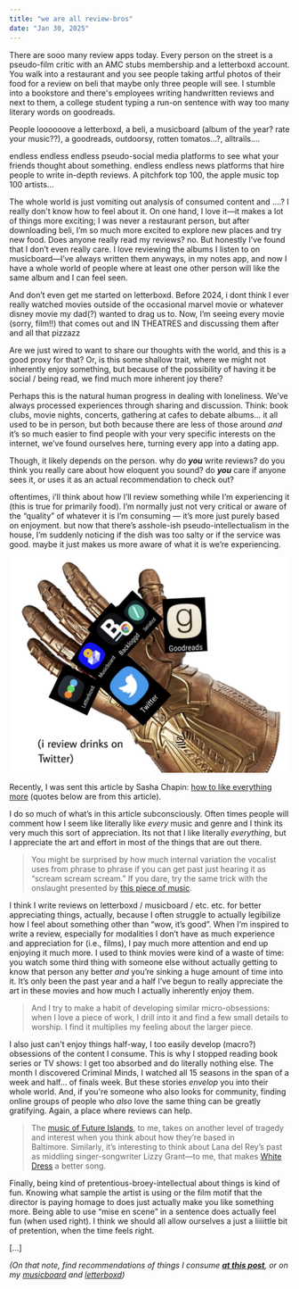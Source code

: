 ```yaml
---
title: "we are all review-bros"
date: "Jan 30, 2025" 
---
```


There are sooo many review apps today. Every person on the street is a pseudo-film critic with an AMC stubs membership and a letterboxd account. You walk into a restaurant and you see people taking artful photos of their food for a review on beli that maybe only three people will see. I stumble into a bookstore and there's employees writing handwritten reviews and next to them, a college student typing a run-on sentence with way too many literary words on goodreads.

People loooooove a letterboxd, a beli, a musicboard (album of the year? rate your music??), a goodreads, outdoorsy, rotten tomatos…?, alltrails….

endless endless endless pseudo-social media platforms to see what your friends thought about something. endless endless news platforms that hire people to write in-depth reviews. A pitchfork top 100, the apple music top 100 artists... 

The whole world is just vomiting out analysis of consumed content and ....? I really don't know how to feel about it. On one hand, I love it—it makes a lot of things more exciting; I was never a restaurant person, but after downloading beli, I’m so much more excited to explore new places and try new food. Does anyone really read my reviews? no. But honestly I’ve found that I don’t even really care. I love reviewing the albums I listen to on musicboard—I’ve always written them anyways, in my notes app, and now I have a whole world of people where at least one other person will like the same album and I can feel seen. 

And don’t even get me started on letterboxd. Before 2024, i dont think I ever really watched movies outside of the occasional marvel movie or whatever disney movie my dad(?) wanted to drag us to. Now, I’m seeing every movie (sorry, film!!) that comes out and IN THEATRES and discussing them after and all that pizzazz 

Are we just wired to want to share our thoughts with the world, and this is a good proxy for that? Or, is this some shallow trait, where we might not inherently enjoy something, but because of the possibility of having it be social / being read, we find much more inherent joy there? 

Perhaps this is the natural human progress in dealing with loneliness. We’ve always processed experiences through sharing and discussion. Think: book clubs, movie nights, concerts, gathering at cafes to debate albums… it all used to be in person, but both because there are less of those around *and* it’s so much easier to find people with your very specific interests on the internet, we’ve found ourselves here, turning every app into a dating app.  

Though, it likely depends on the person. why do ***you*** write reviews? do you think you really care about how eloquent you sound? do ***you*** care if anyone sees it, or uses it as an actual recommendation to check out? 

oftentimes, i’ll think about how I’ll review something while I’m experiencing it (this is true for primarily food). I’m normally just not very critical or aware of the “quality” of whatever it is I’m consuming — it’s more just purely based on enjoyment. but now that there’s asshole-ish pseudo-intellectualism in the house, I’m suddenly noticing if the dish was too salty or if the service was good. maybe it just makes us more aware of what it is we’re experiencing. 

<div style="text-align: center; margin-top: 10px; margin-bottom: 10px;">
	<img src="https://github.com/ClaireBookworm/claire-website/blob/main/public/files/gauntlet.png" alt="gauntlet">
</div>

Recently, I was sent this article by Sasha Chapin: [how to like everything more](https://sashachapin.substack.com/p/how-to-like-everything-more) (quotes below are from this article).

I do so much of what’s in this article subconsciously. Often times people will comment how I seem like literally like *every* music and genre and I think its very much this sort of appreciation. Its not that I like literally *everything*, but I appreciate the art and effort in most of the things that are out there. 

> You might be surprised by how much internal variation the vocalist uses from phrase to phrase if you can get past just hearing it as “scream scream scream.” If you dare, try the same trick with the onslaught presented by [this piece of music](https://open.spotify.com/track/4cizO9j38ZtvKe3CAcBr8p?si=0d259b4242e64960).

I think I write reviews on letterboxd / musicboard / etc. etc. for better appreciating things, actually, because I often struggle to actually legibilize how I feel about something other than “wow, it’s good”. When I’m inspired to write a review, especially for modalities I don’t have as much experience and appreciation for (i.e., films), I pay much more attention and end up enjoying it much more. I used to think movies were kind of a waste of time: you watch some third thing with someone else without actually getting to know that person any better *and* you’re sinking a huge amount of time into it. It’s only been the past year and a half I’ve begun to really appreciate the art in these movies and how much I actually inherently enjoy them. 

> And I try to make a habit of developing similar micro-obsessions: when I love a piece of work, I drill into it and find a few small details to worship. I find it multiplies my feeling about the larger piece.

I also just can't enjoy things half-way, I too easily develop (macro?) obsessions of the content I consume. This is why I stopped reading book series or TV shows: I get too absorbed and do literally nothing else. The month I discovered Criminal Minds, I watched all 15 seasons in the span of a week and half... of finals week. But these stories *envelop* you into their whole world. And, if you're someone who also looks for community, finding online groups of people who *also* love the same thing can be greatly gratifying. Again, a place where reviews can help. 

> The [music of Future Islands](https://open.spotify.com/track/522YBf6WqBwJVAe7oHLymu?si=87dde737a831478b), to me, takes on another level of tragedy and interest when you think about how they’re based in Baltimore. Similarly, it’s interesting to think about Lana del Rey’s past as middling singer-songwriter Lizzy Grant—to me, that makes [White Dress](https://open.spotify.com/track/4Hl9rOqYomojCmxYfr25im?si=029d2838744b49a2) a better song.

Finally, being kind of pretentious-broey-intellectual about things is kind of fun. Knowing what sample the artist is using or the film motif that the director is paying homage to does just actually make you like something more. Being able to use “mise en scene” in a sentence does actually feel fun (when used right). I think we should all allow ourselves a just a liiiittle bit of pretention, when the time feels right.

[...]

*(On that note, find recommendations of things I consume [**at this post**](https://www.clairebookworm.com/notes/recs), or on my [musicboard](https://musicboard.app/clairebookworm) and [letterboxd](https://letterboxd.com/clairebookworm/))*